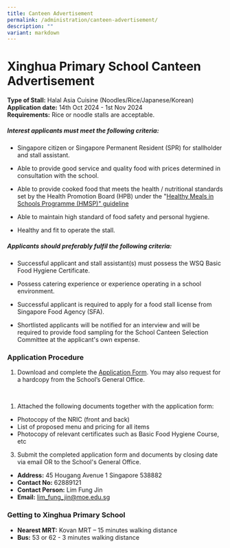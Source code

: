 ```yaml
---
title: Canteen Advertisement
permalink: /administration/canteen-advertisement/
description: ""
variant: markdown
---
```

# Xinghua Primary School Canteen Advertisement

**Type of Stall:** Halal Asia Cuisine (Noodles/Rice/Japanese/Korean)
<br>
**Application date:** 14th Oct 2024 - 1st Nov 2024
<br>**Requirements:** Rice or noodle stalls are acceptable.

##### Interest applicants must meet the following criteria:

* Singapore citizen or Singapore Permanent Resident (SPR) for stallholder and stall assistant.

* Able to provide good service and quality food with prices determined in consultation with the school.

* Able to provide cooked food that meets the health / nutritional standards set by the Health Promotion Board (HPB) under the "[Healthy Meals in Schools Programme (HMSP)" guideline](https://hpb.gov.sg/schools/school-programmes/healthy-meals-in-schools-programme)

* Able to maintain high standard of food safety and personal hygiene.

* Healthy and fit to operate the stall.

##### Applicants should preferably fulfil the following criteria:

* Successful applicant and stall assistant(s) must possess the WSQ Basic Food Hygiene Certificate.

* Possess catering experience or experience operating in a school environment.

* Successful applicant is required to apply for a food stall license from Singapore Food Agency (SFA).

* Shortlisted applicants will be notified for an interview and will be required to provide food sampling for the School Canteen Selection Committee at the applicant's own expense.

### Application Procedure

1.  Download and complete the [Application Form](/files/Administration/school%20canteen%20application%20form.pdf). You may also request for a hardcopy from the School’s General Office.
<br>

1. Attached the following documents together with the application form:
*  Photocopy of the NRIC (front and back)
* List of proposed menu and pricing for all items
* Photocopy of relevant certificates such as Basic Food Hygiene Course, etc

3. Submit the completed application form and documents by closing date via email OR to the School's General Office.
* **Address:** 45 Hougang Avenue 1 Singapore 538882
* **Contact No:** 62889121
* **Contact Person:** Lim Fung Jin
* **Email:** [lim_fung_jin@moe.edu.sg](mailto:lim_fung_jin@moe.edu.sg)



###  Getting to Xinghua Primary School

* **Nearest MRT:** Kovan MRT – 15 minutes walking distance
* **Bus:** 53 or 62 - 3 minutes walking distance